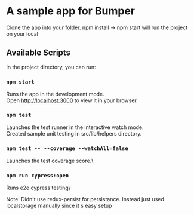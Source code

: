 # A sample app for Bumper
Clone the app into your folder.
npm install  -> npm start will run the project on your local

## Available Scripts

In the project directory, you can run:

### `npm start`

Runs the app in the development mode.\
Open [http://localhost:3000](http://localhost:3000) to view it in your browser.

### `npm test`

Launches the test runner in the interactive watch mode.\
Created sample unit testing in src/lib/helpers directory. 
### `npm test -- --coverage --watchAll=false`

Launches the test coverage score.\
### `npm run cypress:open`

Runs e2e cypress testing\


Note: Didn't use redux-persist for persistance. Instead just used localstorage manually since it s easy setup